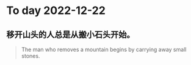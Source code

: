 
# To day 2022-12-22


## 移开山头的人总是从搬小石头开始。
> The man who removes a mountain begins by carrying away small stones.

    